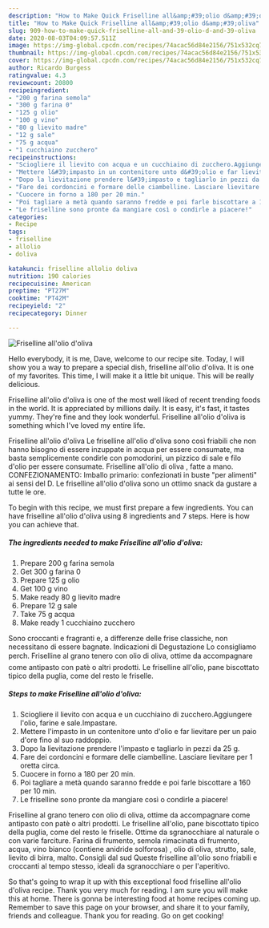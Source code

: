 ```yaml
---
description: "How to Make Quick Friselline all&amp;#39;olio d&amp;#39;oliva"
title: "How to Make Quick Friselline all&amp;#39;olio d&amp;#39;oliva"
slug: 909-how-to-make-quick-friselline-all-and-39-olio-d-and-39-oliva
date: 2020-08-03T04:09:57.511Z
image: https://img-global.cpcdn.com/recipes/74acac56d84e2156/751x532cq70/friselline-allolio-doliva-recipe-main-photo.jpg
thumbnail: https://img-global.cpcdn.com/recipes/74acac56d84e2156/751x532cq70/friselline-allolio-doliva-recipe-main-photo.jpg
cover: https://img-global.cpcdn.com/recipes/74acac56d84e2156/751x532cq70/friselline-allolio-doliva-recipe-main-photo.jpg
author: Ricardo Burgess
ratingvalue: 4.3
reviewcount: 20800
recipeingredient:
- "200 g farina semola"
- "300 g farina 0"
- "125 g olio"
- "100 g vino"
- "80 g lievito madre"
- "12 g sale"
- "75 g acqua"
- "1 cucchiaino zucchero"
recipeinstructions:
- "Sciogliere il lievito con acqua e un cucchiaino di zucchero.Aggiungere l&#39;olio, farine e sale.Impastare."
- "Mettere l&#39;impasto in un contenitore unto d&#39;olio e far lievitare per un paio d&#39;ore fino al suo raddoppio."
- "Dopo la lievitazione prendere l&#39;impasto e tagliarlo in pezzi da 25 g."
- "Fare dei cordoncini e formare delle ciambelline. Lasciare lievitare per 1 oretta circa."
- "Cuocere in forno a 180 per 20 min."
- "Poi tagliare a metà quando saranno fredde e poi farle biscottare a 160 per 10 min."
- "Le friselline sono pronte da mangiare così o condirle a piacere!"
categories:
- Recipe
tags:
- friselline
- allolio
- doliva

katakunci: friselline allolio doliva 
nutrition: 190 calories
recipecuisine: American
preptime: "PT27M"
cooktime: "PT42M"
recipeyield: "2"
recipecategory: Dinner

---
```



![Friselline all&#39;olio d&#39;oliva](https://img-global.cpcdn.com/recipes/74acac56d84e2156/751x532cq70/friselline-allolio-doliva-recipe-main-photo.jpg)

Hello everybody, it is me, Dave, welcome to our recipe site. Today, I will show you a way to prepare a special dish, friselline all&#39;olio d&#39;oliva. It is one of my favorites. This time, I will make it a little bit unique. This will be really delicious.

Friselline all&#39;olio d&#39;oliva is one of the most well liked of recent trending foods in the world. It is appreciated by millions daily. It is easy, it's fast, it tastes yummy. They're fine and they look wonderful. Friselline all&#39;olio d&#39;oliva is something which I've loved my entire life.

Friselline all&#39;olio d&#39;oliva Le friselline all&#39;olio d&#39;oliva sono così friabili che non hanno bisogno di essere inzuppate in acqua per essere consumate, ma basta semplicemente condirle con pomodorini, un pizzico di sale e filo d&#39;olio per essere consumate. Friselline all&#39;olio di oliva , fatte a mano. CONFEZIONAMENTO: Imballo primario: confezionati in buste &#34;per alimenti&#34; ai sensi del D. Le friselline all&#39;olio d&#39;oliva sono un ottimo snack da gustare a tutte le ore.


To begin with this recipe, we must first prepare a few ingredients. You can have friselline all&#39;olio d&#39;oliva using 8 ingredients and 7 steps. Here is how you can achieve that.

<!--inarticleads1-->

##### The ingredients needed to make Friselline all&#39;olio d&#39;oliva:

1. Prepare 200 g farina semola
1. Get 300 g farina 0
1. Prepare 125 g olio
1. Get 100 g vino
1. Make ready 80 g lievito madre
1. Prepare 12 g sale
1. Take 75 g acqua
1. Make ready 1 cucchiaino zucchero


Sono croccanti e fragranti e, a differenze delle frise classiche, non necessitano di essere bagnate. Indicazioni di Degustazione Lo consigliamo perch. Friselline al grano tenero con olio di oliva, ottime da accompagnare come antipasto con patè o altri prodotti. Le friselline all&#39;olio, pane biscottato tipico della puglia, come del resto le friselle. 

<!--inarticleads2-->

##### Steps to make Friselline all&#39;olio d&#39;oliva:

1. Sciogliere il lievito con acqua e un cucchiaino di zucchero.Aggiungere l&#39;olio, farine e sale.Impastare.
1. Mettere l&#39;impasto in un contenitore unto d&#39;olio e far lievitare per un paio d&#39;ore fino al suo raddoppio.
1. Dopo la lievitazione prendere l&#39;impasto e tagliarlo in pezzi da 25 g.
1. Fare dei cordoncini e formare delle ciambelline. Lasciare lievitare per 1 oretta circa.
1. Cuocere in forno a 180 per 20 min.
1. Poi tagliare a metà quando saranno fredde e poi farle biscottare a 160 per 10 min.
1. Le friselline sono pronte da mangiare così o condirle a piacere!


Friselline al grano tenero con olio di oliva, ottime da accompagnare come antipasto con patè o altri prodotti. Le friselline all&#39;olio, pane biscottato tipico della puglia, come del resto le friselle. Ottime da sgranocchiare al naturale o con varie farciture. Farina di frumento, semola rimacinata di frumento, acqua, vino bianco (contiene anidride solforosa) , olio di oliva, strutto, sale, lievito di birra, malto. Consigli dal sud Queste friselline all&#39;olio sono friabili e croccanti al tempo stesso, ideali da sgranocchiare o per l&#39;aperitivo. 

So that's going to wrap it up with this exceptional food friselline all&#39;olio d&#39;oliva recipe. Thank you very much for reading. I am sure you will make this at home. There is gonna be interesting food at home recipes coming up. Remember to save this page on your browser, and share it to your family, friends and colleague. Thank you for reading. Go on get cooking!
